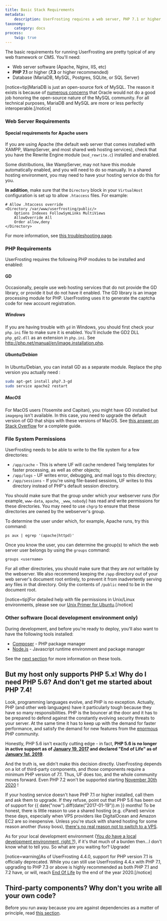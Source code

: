 ```yaml
---
title: Basic Stack Requirements
metadata:
    description: UserFrosting requires a web server, PHP 7.1 or higher, and some sort of database.
taxonomy:
    category: docs
process:
    twig: true
---
```


The basic requirements for running UserFrosting are pretty typical of any web framework or CMS. You'll need:

- Web server software (Apache, Nginx, IIS, etc)
- **PHP 7.1** or higher (**7.3** or higher recommended)
- Database (MariaDB, MySQL, Postgres, SQLite, or SQL Server)

[notice=tip]MariaDB is just an open-source fork of MySQL. The reason it exists is because of [numerous concerns](http://www.computerworld.com.au/article/457551/dead_database_walking_mysql_creator_why_future_belongs_mariadb/) that Oracle would not do a good job honoring the open-source nature of the MySQL community. For all technical purposes, MariaDB and MySQL are more or less perfectly interoperable.[/notice]

### Web Server Requirements

#### Special requirements for Apache users

If you are using Apache (the default web server that comes installed with XAMPP, WampServer, and most shared web hosting services), check that you have the Rewrite Engine module (`mod_rewrite.c`) installed and enabled.

Some distributions, like WampServer, may not have this module automatically enabled, and you will need to do so manually. In a shared hosting environment, you may need to have your hosting service do this for you.

**In addition**, make sure that the `Directory` block in your `VirtualHost` configuration is set up to allow `.htaccess` files. For example:

```
# Allow .htaccess override
<Directory /var/www/userfrosting/public/>
    Options Indexes FollowSymLinks MultiViews
    AllowOverride All
    Order allow,deny
</Directory>
```

For more information, see [this troubleshooting page](/troubleshooting/common-problems#installation-went-fine-except-i-don-t-see-any-styling-on-my-home-page-i-am-using-apache-).

### PHP Requirements

UserFrosting requires the following PHP modules to be installed and enabled:

#### GD

Occasionally, people use web hosting services that do not provide the GD library, or provide it but do not have it enabled. The GD library is an image processing module for PHP. UserFrosting uses it to generate the captcha code for new account registration.

##### Windows

If you are having trouble with `gd` in Windows, you should first check your `php.ini` file to make sure it is enabled. You'll include the GD2 DLL `php_gd2.dll` as an extension in `php.ini`. See http://php.net/manual/en/image.installation.php.

##### Ubuntu/Debian

In Ubuntu/Debian, you can install GD as a separate module. Replace the php version you actually need :

```bash
sudo apt-get install php7.3-gd
sudo service apache2 restart
```

##### MacOS

For MacOS users (Yosemite and Capitan), you might have GD installed but `imagepng` isn't available. In this case, you need to upgrade the default version of GD that ships with these versions of MacOS. See [this answer on Stack Overflow](http://stackoverflow.com/a/26505558/2970321) for a complete guide.

### File System Permissions

UserFrosting needs to be able to write to the file system for a few directories:

- `/app/cache` - This is where UF will cache rendered Twig templates for faster processing, as well as other objects;
- `/app/logs` - UF writes error, debugging, and mail logs to this directory;
- `/app/sessions` - If you're using file-based sessions, UF writes to this directory instead of PHP's default session directory.

You should make sure that the group under which your webserver runs (for example, `www-data`, `apache`, `_www`, `nobody`) has read and write permissions for these directories. You may need to use `chgrp` to ensure that these directories are owned by the webserver's group.

To determine the user under which, for example, Apache runs, try this command:

`ps aux | egrep '(apache|httpd)'`

Once you know the user, you can determine the group(s) to which the web server user belongs by using the `groups` command:

`groups <username>`

For all other directories, you should make sure that they are *not* writable by the webserver. We also recommend keeping the `/app` directory out of your web server's document root entirely, to prevent it from inadvertently serving any files in that directory. Only the contents of `/public` need to be in the document root.

[notice=tip]For detailed help with file permissions in Unix/Linux environments, please see our [Unix Primer for Ubuntu](https://learn.userfrosting.com/going-live/unix-primer-ubuntu#Filepermissions).[/notice]

### Other software (local development environment only)

During development, and before you're ready to deploy, you'll also want to have the following tools installed:

- [Composer](https://getcomposer.org) - PHP package manager
- [Node.js](https://nodejs.org/en/) - Javascript runtime environment and package manager

See the [next section](/installation/requirements/essential-tools-for-php) for more information on these tools.

## But my host only supports PHP 5.x! Why do I need PHP 5.6? And don't get me started about PHP 7.4!

Look, programming languages evolve, and PHP is no exception. Actually, PHP (and other web languages) have it particularly tough because they have so many responsibilities. PHP is the bouncer at the door and it has to be prepared to defend against the constantly evolving security threats to your server. At the same time it has to keep up with the demand for faster performance, and satisfy the demand for new features from the [enormous](https://w3techs.com/technologies/overview/programming_language/all) PHP community.

Honestly, PHP 5.6 isn't exactly cutting edge - in fact, **PHP 5.6 is no longer in active support as of [January 19, 2017](http://php.net/supported-versions.php) and declared "End of Life" as of [January 1st, 2019](http://php.net/supported-versions.php)**.

And the truth is, we didn't make this decision directly. UserFrosting depends on a lot of third-party components, and *those* components require a minimum PHP version of _7.1_. Thus, UF does too, and the whole community moves forward. Even PHP 7.2 won't be supported starting [November 30th 2020](http://php.net/supported-versions.php) !

If your hosting service doesn't have PHP 7.1 or higher installed, call them and ask them to upgrade. If they refuse, point out that PHP 5.6 has been out of support for {{ date("now").diff(date("2017-01-19")).m }} months! To be honest, there is little reason to use a shared hosting (e.g. cPanel) service these days, especially when VPS providers like DigitalOcean and Amazon EC2 are so inexpensive. Unless you're stuck with shared hosting for some reason another (fussy boss), [there's no real reason not to switch to a VPS](https://www.hostt.com/still-use-shared-hosting-theres-vps/).

As for your local development environment ([You _do_ have a local development environment, right ?](/background/develop-locally-serve-globally)), if it's that much of a burden then...I don't know what to tell you. So what are you waiting for? Upgrade!

[notice=warning]As of UserFrosting 4.4.0, support for PHP version 7.1 is officially deprecated. While you can still use UserFrosting 4.4.x with PHP 7.1, upgrading to PHP 7.3 or above is highly recommended as both PHP 7.1 and 7.2 have, or will, reach [End Of Life](http://php.net/supported-versions.php) by the end of the year 2020.[/notice]

## Third-party components? Why don't you write all your own code?

Before you run away because you are against dependencies as a matter of principle, read [this section](/background/dont-reinvent-the-wheel).
